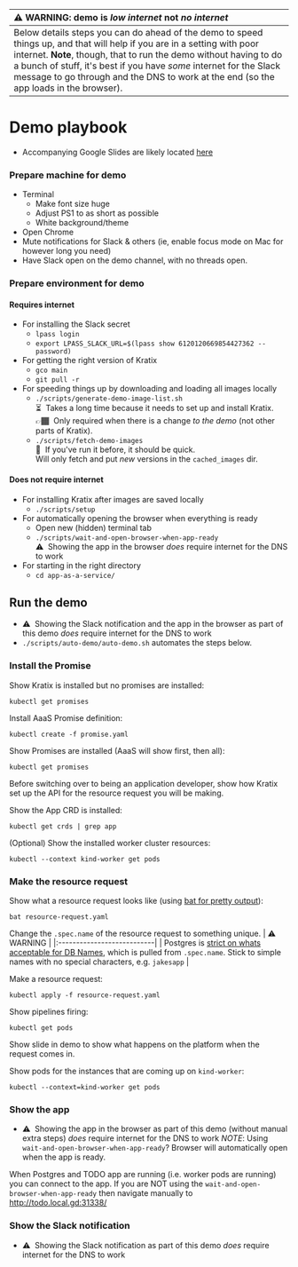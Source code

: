 | :warning: WARNING: demo is _low internet_ not _no internet_                                                                                                                                                                                                                                                                                                   |
| :------------------------------------------------------------------------------------------------------------------------------------------------------------------------------------------------------------------------------------------------------------------------------------------------------------------------------------------------------------ |
| Below details steps you can do ahead of the demo to speed things up, and that will help if you are in a setting with poor internet. **Note**, though, that to run the demo without having to do a bunch of stuff, it's best if you have _some_ internet for the Slack message to go through and the DNS to work at the end (so the app loads in the browser). |

# Demo playbook

- Accompanying Google Slides are likely located [here](https://drive.google.com/drive/folders/19XyhhSky0SbjneWtNnUbwT9-_yp_td7R?usp=share_link)

### Prepare machine for demo

- Terminal
  - Make font size huge
  - Adjust PS1 to as short as possible
  - White background/theme
- Open Chrome
- Mute notifications for Slack & others (ie, enable focus mode on Mac for however long you need)
- Have Slack open on the demo channel, with no threads open.

### Prepare environment for demo

#### Requires internet

- For installing the Slack secret
  - `lpass login`
  - `export LPASS_SLACK_URL=$(lpass show 6120120669854427362 --password)`
- For getting the right version of Kratix
  - `gco main`
  - `git pull -r`
- For speeding things up by downloading and loading all images locally
  - `./scripts/generate-demo-image-list.sh`<br>
    ⏳&nbsp;&nbsp;Takes a long time because it needs to set up and install Kratix. <br>
    👉🏾&nbsp;&nbsp;Only required when there is a change _to the demo_ (not other parts of Kratix).
  - `./scripts/fetch-demo-images`<br>
    💨&nbsp;&nbsp;If you've run it before, it should be quick.<br>
    Will only fetch and put _new_ versions in the `cached_images` dir.

#### Does not require internet

- For installing Kratix after images are saved locally
  - `./scripts/setup`
- For automatically opening the browser when everything is ready
  - Open new (hidden) terminal tab
  - `./scripts/wait-and-open-browser-when-app-ready`<br>
    ⚠️&nbsp;&nbsp;Showing the app in the browser _does_ require internet for the DNS to work
- For starting in the right directory
  - `cd app-as-a-service/`

## Run the demo

- ⚠️&nbsp;&nbsp;Showing the Slack notification and the app in the browser as part of this demo _does_ require internet for the DNS to work
- `./scripts/auto-demo/auto-demo.sh` automates the steps below.

### Install the Promise

Show Kratix is installed but no promises are installed:

```
kubectl get promises
```

Install AaaS Promise definition:

```
kubectl create -f promise.yaml
```

Show Promises are installed (AaaS will show first, then all):

```
kubectl get promises
```

Before switching over to being an application developer, show how Kratix set up the API for the resource request you will be making.

Show the App CRD is installed:

```
kubectl get crds | grep app
```

(Optional) Show the installed worker cluster resources:

```
kubectl --context kind-worker get pods
```

### Make the resource request

Show what a resource request looks like (using [bat for pretty output](https://github.com/sharkdp/bat)):

```
bat resource-request.yaml
```

Change the `.spec.name` of the resource request to something unique.
| :warning: WARNING |
|:---------------------------|
| Postgres is [strict on whats acceptable for DB Names](https://www.postgresql.org/docs/current/sql-syntax-lexical.html#SQL-SYNTAX-IDENTIFIERS), which is pulled from `.spec.name`. Stick to simple names with no special characters, e.g. `jakesapp` |

Make a resource request:

```
kubectl apply -f resource-request.yaml
```

Show pipelines firing:

```
kubectl get pods
```

Show slide in demo to show what happens on the platform when the request comes in.

Show pods for the instances that are coming up on `kind-worker`:

```
kubectl --context=kind-worker get pods
```

### Show the app

- ⚠️&nbsp;&nbsp;Showing the app in the browser as part of this demo (without manual extra steps) _does_ require internet for the DNS to work
  _NOTE_: Using `wait-and-open-browser-when-app-ready`? Browser
  will automatically open when the app is ready.

When Postgres and TODO app are running (i.e. worker pods are running) you can connect to the app. If you are NOT
using the `wait-and-open-browser-when-app-ready` then navigate manually to http://todo.local.gd:31338/

### Show the Slack notification

- ⚠️&nbsp;&nbsp;Showing the Slack notification as part of this demo _does_ require internet for the DNS to work

